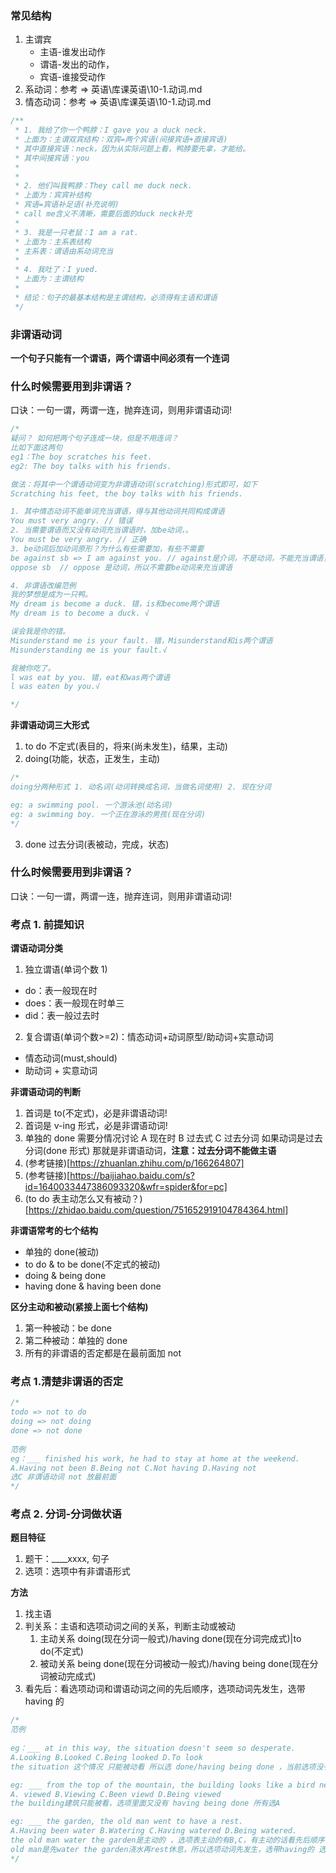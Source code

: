 ### 常见结构

1. 主谓宾
   - 主语-谁发出动作
   - 谓语-发出的动作，
   - 宾语-谁接受动作
2. 系动词：参考 => 英语\库课英语\10-1.动词.md
3. 情态动词：参考 => 英语\库课英语\10-1.动词.md

```js
/**
 * 1. 我给了你一个鸭脖：I gave you a duck neck.
 * 上面为：主谓双宾结构：双宾=两个宾语(间接宾语+直接宾语)
 * 其中直接宾语：neck，因为从实际问题上看，鸭脖要先拿，才能给。
 * 其中间接宾语：you
 *
 *
 * 2. 他们叫我鸭脖：They call me duck neck.
 * 上面为：宾宾补结构
 * 宾语=宾语补足语(补充说明)
 * call me含义不清晰，需要后面的duck neck补充
 *
 * 3. 我是一只老鼠：I am a rat.
 * 上面为：主系表结构
 * 主系表：谓语由系动词充当
 *
 * 4. 我吐了：I yued.
 * 上面为：主谓结构
 *
 * 结论：句子的最基本结构是主谓结构，必须得有主语和谓语
 */
```

### 非谓语动词

**一个句子只能有一个谓语，两个谓语中间必须有一个连词**

### 什么时候需要用到非谓语？

口诀：一句一谓，两谓一连，抛弃连词，则用非谓语动词!

```js
/*
疑问？ 如何把两个句子连成一块，但是不用连词？
比如下面这两句
eg1：The boy scratches his feet.
eg2: The boy talks with his friends.

做法：将其中一个谓语动词变为非谓语动词(scratching)形式即可，如下
Scratching his feet, the boy talks with his friends.

1. 其中情态动词不能单词充当谓语，得与其他动词共同构成谓语
You must very angry. // 错误
2. 当需要谓语而又没有动词充当谓语时，加be动词，。
You must be very angry. // 正确
3. be动词后加动词原形？为什么有些需要加，有些不需要
be against sb => I am against you. // against是介词，不是动词，不能充当谓语，所以需要加be
oppose sb  // oppose 是动词，所以不需要be动词来充当谓语

4. 非谓语改编范例
我的梦想是成为一只鸭。
My dream is become a duck. 错，is和become两个谓语
My dream is to become a duck. √

误会我是你的错。
Misunderstand me is your fault. 错，Misunderstand和is两个谓语
Misunderstanding me is your fault.√

我被你吃了。
l was eat by you. 错，eat和was两个谓语
l was eaten by you.√

*/
```

**非谓语动词三大形式**

1. to do 不定式(表目的，将来(尚未发生)，结果，主动)
2. doing(功能，状态，正发生，主动)

```js
/*
doing分两种形式 1. 动名词(动词转换成名词，当做名词使用) 2. 现在分词

eg: a swimming pool. 一个游泳池(动名词)
eg: a swimming boy. 一个正在游泳的男孩(现在分词)
*/
```

3. done 过去分词(表被动，完成，状态)

### 什么时候需要用到非谓语？

口诀：一句一谓，两谓一连，抛弃连词，则用非谓语动词!

### 考点 1. 前提知识

**谓语动词分类**

1. 独立谓语(单词个数 1)

- do：表一般现在时
- does：表一般现在时单三
- did：表一般过去时

2. 复合谓语(单词个数>=2)：情态动词+动词原型/助动词+实意动词

- 情态动词(must,should)
- 助动词 + 实意动词

**非谓语动词的判断**

1. 首词是 to(不定式)，必是非谓语动词!
2. 首词是 v-ing 形式，必是非谓语动词!
3. 单独的 done 需要分情况讨论 A 现在时 B 过去式 C 过去分词
   如果动词是过去分词(done 形式) 那就是非谓语动词，**注意：过去分词不能做主语**
4. (参考链接)[https://zhuanlan.zhihu.com/p/166264807]
5. (参考链接)[https://baijiahao.baidu.com/s?id=1640033447386093320&wfr=spider&for=pc]
6. (to do 表主动怎么又有被动？)[https://zhidao.baidu.com/question/751652919104784364.html]

**非谓语常考的七个结构**

- 单独的 done(被动)
- to do & to be done(不定式的被动)
- doing & being done
- having done & having been done

**区分主动和被动(紧接上面七个结构)**

1. 第一种被动：be done
2. 第二种被动：单独的 done
3. 所有的非谓语的否定都是在最前面加 not

### 考点 1.清楚非谓语的否定

```js
/*
todo => not to do
doing => not doing
done => not done
 
范例
eg：___ finished his work, he had to stay at home at the weekend. 
A.Having not been B.Being not C.Not having D.Having not
选C 非谓语动词 not 放最前面
*/
```

### 考点 2. 分词-分词做状语

**题目特征**

1. 题干：\_\_\_\_xxxx, 句子
2. 选项：选项中有非谓语形式

**方法**

1. 找主语
2. 判关系：主语和选项动词之间的关系，判断主动或被动
   1. 主动关系 doing(现在分词一般式)/having done(现在分词完成式)|to do(不定式)
   1. 被动关系 being done(现在分词被动一般式)/having being done(现在分词被动完成式)
3. 看先后：看选项动词和谓语动词之间的先后顺序，选项动词先发生，选带 having 的

```js
/*
范例 
 
eg：___ at in this way, the situation doesn't seem so desperate. 
A.Looking B.Looked C.Being looked D.To look
the situation 这个情况 只能被动看 所以选 done/having being done ，当前选项没有having being done 所以选B

eg: ___ from the top of the mountain, the building looks like a bird nest.
A. viewed B.Viewing C.Been viewd D.Being viewed
the building建筑只能被看，选项里面又没有 having being done 所有选A

eg: ___ the garden, the old man went to have a rest.
A.Having been water B.Watering C.Having watered D.Being watered.
the old man water the garden是主动的 ，选项表主动的有B,C，有主动的话看先后顺序
old man是先water the garden浇水再rest休息，所以选项动词先发生，选带having的 选C
*/
```
